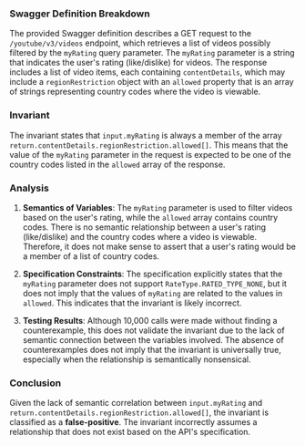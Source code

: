 ### Swagger Definition Breakdown
The provided Swagger definition describes a GET request to the `/youtube/v3/videos` endpoint, which retrieves a list of videos possibly filtered by the `myRating` query parameter. The `myRating` parameter is a string that indicates the user's rating (like/dislike) for videos. The response includes a list of video items, each containing `contentDetails`, which may include a `regionRestriction` object with an `allowed` property that is an array of strings representing country codes where the video is viewable.

### Invariant
The invariant states that `input.myRating` is always a member of the array `return.contentDetails.regionRestriction.allowed[]`. This means that the value of the `myRating` parameter in the request is expected to be one of the country codes listed in the `allowed` array of the response.

### Analysis
1. **Semantics of Variables**: The `myRating` parameter is used to filter videos based on the user's rating, while the `allowed` array contains country codes. There is no semantic relationship between a user's rating (like/dislike) and the country codes where a video is viewable. Therefore, it does not make sense to assert that a user's rating would be a member of a list of country codes.

2. **Specification Constraints**: The specification explicitly states that the `myRating` parameter does not support `RateType.RATED_TYPE_NONE`, but it does not imply that the values of `myRating` are related to the values in `allowed`. This indicates that the invariant is likely incorrect.

3. **Testing Results**: Although 10,000 calls were made without finding a counterexample, this does not validate the invariant due to the lack of semantic connection between the variables involved. The absence of counterexamples does not imply that the invariant is universally true, especially when the relationship is semantically nonsensical.

### Conclusion
Given the lack of semantic correlation between `input.myRating` and `return.contentDetails.regionRestriction.allowed[]`, the invariant is classified as a **false-positive**. The invariant incorrectly assumes a relationship that does not exist based on the API's specification.
